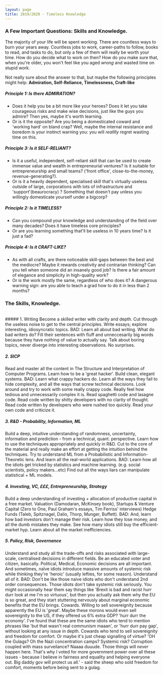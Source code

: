 ```yaml
---
layout: page
title: 2019/2020 - Timeless Knowledge
---
```


### A Few Important Questions: Skills and Knowledge.

The majority of your life will be spent working. There are countless ways to burn your years away. Countless jobs to work, career-paths to follow, books to read, and tasks to do, but only a few of them will really be worth your time. How do you decide what to work on then? How do you make sure that, when you're older, you won't feel like you aged *wrong* and wasted time on stupid work.

Not really sure about the answer to that, but maybe the following principles might help: **Admiration, Self-Reliance, Timelessness, Craft-like** 

##### Principle 1: Is there ADMIRATION?
* Does it help you be a bit more like your heroes? Does it let you take courageous risks and make wise decisions, just like the guys you admire? Then yes, maybe it's worth learning. 
* Or is it the opposite? Are you being a domesticated coward and 'working hard' on bland crap? Well, maybe the internal resistance and boredom is your instinct warning you: you will *realllly* regret wasting time on this.
##### Principle 3: Is it SELF-RELIANT? 
* Is it a useful, independent, self-reliant skill that can be used to create immense value and wealth in entrepreneurial ventures? Is it suitable for entrepreneurship and small teams? ('front office', close-to-the-money, revenue-generating?). 
* Or is it a heavily dependent, specialised skill that's virtually useless outside of large, corporations with lots of infrastructure and 'support'(beaurocracy) ? Something that doesn't pay unless you willingly domesticate yourself under a bigcorp? 
##### Principle 2: Is it TIMELESS?
* Can you compound your knowledge and understanding of the field over many decades? Does it have timeless core principles?
* Or are you learning something that'll be useless in 10 years time? Is it just a fad?
##### Principle 4: Is it CRAFT-LIKE? 
* As with all crafts, are there noticeable skill-gaps between the best and the mediocre? Maybe it rewards creativity and contrarian thinking? Can you tell when someone did an insanely good job? Is there a fair amount of elegance and simplicity in high-quality work?
* Or is the work mostly the same, regardless of who does it? A dangerous warning sign: are you able to teach a grad how to do it in less than 2 months?


### The Skills, Knowledge.

<br>
##### 1. Writing
Become a skilled writer with clarity and depth. Cut through the useless noise to get to the central principles. 
Write essays; explore interesting, idiosyncratic topics.
BAD: Learn all about bad writing. What do bad writers do? Fill their sentences with fluff and unneccesarily big words because
they have nothing of value to actually say. Talk about boring topics, never diverge into interesting observations. No surprises.

##### 2. SICP 
Read and master all the content in The Structure and Interpretation of Computer Programs. Learn how to be a 'great hacker'.
Build clean, elegant systems.
BAD: Learn what crappy hackers do. Learn all the ways they fail to hide complexity, and all the ways that screw technical decisions.
Look around and try to work with some really crappy code. Really feel how tedious and unnecessarily complex it is. 
Read spaghetti code and lasagne code. Read code written by shitty developers with no clarity of thought. Read code written by 
developers who were rushed too quickly. Read your own code and criticize it.


##### 3. R&D - Probability, Information, ML
Build a deep, intuitive understanding of randomness, uncertainty, information and prediction - from a technical, quant. perspective.
Learn how to use the techniques appropriately and quickly in R&D. Cut to the core of the material and really make an effort at
getting the intuition behind the techniques. Try to understand ML from a Probabilistic and Information-Theoretic lens. 
And learn all the real-world applications.
BAD: Learn how all the idiots get tricked by statistics and machine learning. (e.g. social scientists, policy makers...etc)
Find out all the ways liars can manipulate statistical + ML models. 

##### 4. Investing, VC, £££, Entrepreneurship, Strategy
Build a deep understanding of investing + allocation of productive capital in a free market. 
Valuation (Damodaran, McKinsey book), Startups & Venture Capital (Zero to One, Paul Graham's essays, Tim Ferriss' interviews)
Hedge Funds (Taleb, Spitznagel, Dalio, Thorp, Munger, Buffett).
BAD: And, learn how bad investors don't manage their risk. Learn how they lose money, and all the dumb mistakes they make.
See how many idiots still buy the efficient-market hyp. Learn about all the market inefficiencies.

##### 5. Policy, Risk, Governance
Understand and study all the trade-offs and risks associated with large-scale, centralised decisions in different fields. 
Be an educated voter and citizen, basically. Political, Medical, Economic decisions are all important. 
And sometimes, naïve idiots introduce massive amounts of systemic risk while thinking they're 'heroic' (usually lefties, for some reason). 
Understand all of it.
BAD: Don't be like those naive idiots who don't understand 2nd order consequences. Those idiots don't take systemic risk seriously.
You might occasionally hear them say things like 'Brexit is bad and racist hurr durr look at me I'm so virtuous', but then you actually ask them why the EU is so great, and they start stuttering nervously about marginal economic benefits that the EU brings. Cowards. Willing to sell sovereignity because apparently the EU is 'great'.
Maybe these morons would even sell sovereignity to the US, if they offered us 6% extra GDP? 'hurr durr the economy'.
I've found that these are the same idiots who tend to mention phrases like 'but that wasn't real communism maaan', or 'hurr durr pay gap', without looking at any issue in depth. Cowards who tend to sell sovereignity and freedom for comfort. Or maybe it's just cheap signalling of virtue? 
'OH the Gulags? Oh the Nazi concentration camps? Systemic risk? Corruption coupled with mass surveilance?
Naaaa duuude. Those things will *never* happen here. That's why I voted for more government power over all these issues - because I believe in fairness and equality and helping everyone out. Big daddy gov will protect us all.' - said the sheep who sold freedom for comfort, moments before being sent to a gulag.

